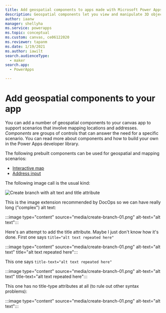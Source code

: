 ```yaml
---
title: Add geospatial components to apps made with Microsoft Power Apps
description: Geospatial components let you view and manipulate 3D objects and images in the real world, in augmented reality. 
author: iaanw
manager: shellyha
ms.service: powerapps
ms.topic: conceptual
ms.custom: canvas, ce06122020
ms.reviewer: tapanm
ms.date: 1/19/2021
ms.author: iawilt
search.audienceType: 
  - maker
search.app: 
  - PowerApps

---
```



# Add geospatial components to your app


You can add a number of geospatial components to your canvas app to support scenarios that involve mapping locations and addresses. *Components* are groups of controls that can answer the need for a specific scenario. You can read more about components and how to build your own in the Power Apps developer library.

The following prebuilt components can be used for geospatial and mapping scenarios:

- [Interactive map](permission-levels.md)
- [Address input](review-links.md)

The following image call is the usual kind:

![Create branch with alt text and title attribute](media/create-branch-01.png "Create branch with alt text and title attribute")

This is the image extension recommended by DocOps so we can have really long ("complex") alt text:

:::image type="content" source="media/create-branch-01.png" alt-text="alt text":::

Here's an attempt to add the title attribute. Maybe I just don't know how it's done. First one says `title="alt text repeated here"`

:::image type="content" source="media/create-branch-01.png" alt-text="alt text" title="alt text repeated here":::

This one says `title-text="alt text repeated here"`

:::image type="content" source="media/create-branch-01.png" alt-text="alt text" title-text="alt text repeated here":::

This one has no title-type attributes at all (to rule out other syntax problems):

:::image type="content" source="media/create-branch-01.png" alt-text="alt text":::